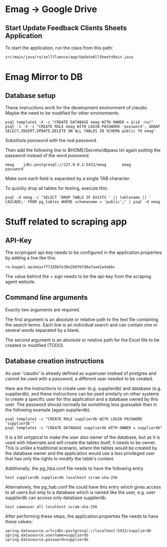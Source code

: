 Emag -> Google Drive
=

Start Update Feedback Clients Sheets Application
-

To start the application, run the class from this path:
```
src/main/java/ro/sellfluence/app/UpdateAllSheetsMain.java
```

Emag Mirror to DB
=

Database setup
-
These instructions work for the development environment of claudio. Maybe the need to be modified for other environments.

```
psql template1 -X -c "CREATE DATABASE emag WITH OWNER = $(id -nu)"
psql -1 -X -c "CREATE ROLE emag WITH LOGIN PASSWORD 'password'; GRANT SELECT,INSERT,UPDATE,DELETE ON ALL TABLES IN SCHEMA public TO emag"
```

Substitute *password* with the real password.

Then add the following line to $HOME/Secrets/dbpass.txt again putting the password instead of the word *password*.

```
emag    jdbc:postgresql://127.0.0.1:5432/emag       emag        password
```

Make sure each field is separated by a single TAB character.

To quickly drop all tables for testing, execute this:

```
psql -d emag -c "SELECT 'DROP TABLE IF EXISTS ' || tablename || ' CASCADE;' FROM pg_tables WHERE schemaname = 'public';" | psql -d emag
```

Stuff related to scraping app
=

API-Key
-

The scrpingant api-key needs to be configured in the application.properties by
adding a line like this:

```
ro.koppel.apiKey=ff7320bfe38e2b076fd0a7aa42a4abbc
```
The value behind the = sign needs to be the api-key from the scraping agent website.

Command line arguments
-
Exactly two arguments are required.

The first argument is an absolute or relative
path to the text file containing the search terms. Each line is an individual search
and can contain one or several words separated by a blank.

The second argument is an absolute or relative path for the Excel file to be created
or modified (TODO).

Database creation instructions
-

As user 'claudio' is already defined as superuser instead of postgres
and cannot be used with a password, a different user needed to be created.

Here are the instructions to create user (e.g. supplierdb) and database (e.g. supplierdb), and these instructions can
be used similarly on other systems to create a specific user for this application
and a database owned by this user. The password should normally be something less
guessable than in the following example (again supplierdb).

```shell
psql template1 -c "CREATE ROLE supplierdb WITH LOGIN PASSWORD 'supplierdb'" 
psql template1 -c "CREATE DATABASE supplierdb WITH OWNER = supplierdb" 
```

It is a bit untypical to make the user also owner of the database, but as it 
is used with hibernate and will create the tables itself, it needs to be owner.
This is unlike a traditional scenario, where the tables would be created
by the database owner and the application would use a less privileged user
that has only the rights to modify the table's content.

Additionally, the pg_hba.conf file needs to have the following entry

```
host supplierdb supplierdb localhost scram-sha-256
```
Alternatively, the pg_hab.conf file could have this entry which gives access
to all users but only to a database which is named like the user, e.g. user
supplierdb can access only database supplierdb.

```
host sameuser all localhost scram-sha-256
```

After performing these steps, the application.properties file needs to have these
values:
```properties
spring.datasource.url=jdbc:postgresql://localhost:5432/supplierdb
spring.datasource.username=supplierdb
spring.datasource.password=supplierdb
```

